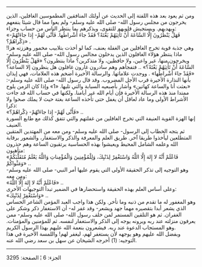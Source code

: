 ------------------------------------------------------------------------

ومن ثم يعود بعد هذه اللفتة إلى الحديث عن أولئك المنافقين المطموسين
الغافلين، الذين يخرجون من مجلس رسول الله- صلى الله عليه وسلم- ولم يعوا
مما قال شيئا ينفعهم ويهديهم. ويستجيش قلوبهم للتقوى، ويذكرهم بما ينتظر
الناس من حساب وجزاء:  
«فَهَلْ يَنْظُرُونَ إِلَّا السَّاعَةَ أَنْ تَأْتِيَهُمْ بَغْتَةً؟ فَقَدْ جاءَ أَشْراطُها. فَأَنَّى لَهُمْ- إِذا
جاءَتْهُمْ- ذِكْراهُمْ؟» .  
وهي جذبة قوية تخرج الغافلين من الغفلة بعنف، كما لو أخذت بتلابيب مخمور
وهززته هزا! ماذا ينتظر هؤلاء الغافلون الذين يدخلون مجالس رسول الله- صلى
الله عليه وسلم- ويخرجون منها، غير واعين، ولا حافظين، ولا متذكرين؟ ماذا
ينتظرون؟ «فَهَلْ يَنْظُرُونَ إِلَّا السَّاعَةَ أَنْ تَأْتِيَهُمْ بَغْتَةً؟» .. فتفجأهم وهم سادرون
غارون غافلون هل ينظرون إلا الساعة؟ «فَقَدْ جاءَ أَشْراطُها» . ووجدت علاماتها.
والرسالة الأخيرة أضخم هذه العلامات، فهي إيذان بأنها النذارة الأخيرة قرب
الأجل المضروب. وقد قال رسول الله- صلى الله عليه وسلم-: «بعثت أنا والساعة
كهاتين» وأشار بأصبعيه السبابة والتي تليها. «1» وإذا كان الزمن يلوح ممتدا
منذ هذه الرسالة الأخيرة فإن أيام الله غير أيامنا. ولكنها في حساب الله قد
جاءت الأشراط الأولى وما عاد لعاقل أن يغفل حتى تأخذه الساعة بغتة حيث لا
يملك صحوا ولا ذكرا:  
«فَأَنَّى لَهُمْ- إِذا جاءَتْهُمْ- ذِكْراهُمْ؟» ..  
إنها الهزة القوية العنيفة التي تخرج الغافلين من غفلتهم والتي تتفق كذلك
مع طابع السورة العنيف.  
ثم يتجه الخطاب إلى الرسول- صلى الله عليه وسلم- ومن معه من المهتدين
المتقين المتطلعين ليأخذوا طريقا آخر. طريق العلم والمعرفة والذكر
والاستغفار، والشعور برقابة الله وعلمه الشامل المحيط ويعيشوا بهذه
الحساسية يرتقبون الساعة وهم حذرون متأهبون:  
«فَاعْلَمْ أَنَّهُ لا إِلهَ إِلَّا اللَّهُ وَاسْتَغْفِرْ لِذَنْبِكَ، وَلِلْمُؤْمِنِينَ وَالْمُؤْمِناتِ وَاللَّهُ يَعْلَمُ
مُتَقَلَّبَكُمْ وَمَثْواكُمْ» ..  
وهو التوجيه إلى تذكر الحقيقة الأولى التي يقوم عليها أمر النبي- صلى الله
عليه وسلم- ومن معه:  
«فَاعْلَمْ أَنَّهُ لا إِلهَ إِلَّا اللَّهُ» ..  
وعلى أساس العلم بهذه الحقيقة واستحضارها في الضمير تبدأ التوجيهات
الأخرى:  
«وَاسْتَغْفِرْ لِذَنْبِكَ» ..  
وهو المغفور له ما تقدم من ذنبه وما تأخر. ولكن هذا واجب العبد المؤمن
الشاعر الحساس الذي يشعر أبدا بتقصيره مهما جهد ويشعر- وقد غفر له- أن
الاستغفار ذكر وشكر على الغفران. ثم هو التلقين المستمر لمن خلف رسول الله-
صلى الله عليه وسلم- ممن يعرفون منزلته عند ربه ويرونه يوجه إلى الذكر
والاستغفار لنفسه. ثم للمؤمنين والمؤمنات. وهو المستجاب الدعوة عند ربه.
فيشعرون بنعمة الله عليهم بهذا الرسول الكريم.  
وبفضل الله عليهم وهو يوجهه لأن يستغفر لهم، ليغفر لهم! واللمسة الأخيرة في
هذا التوجيه: (1) أخرجه الشيخان عن سهل بن سعد رضي الله عنه.

------------------------------------------------------------------------

الجزء: 6 ¦ الصفحة: 3295
